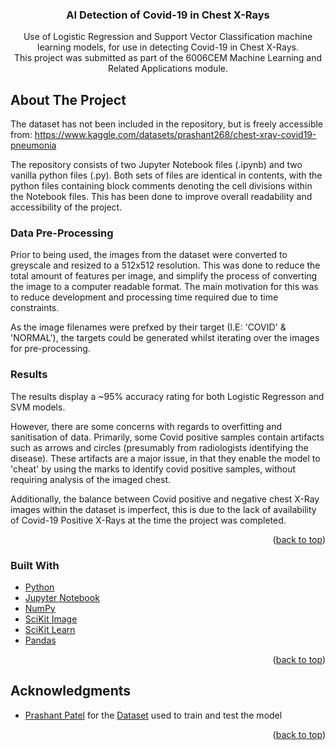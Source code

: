 <a name="readme-top"></a>

<h3 align="center">AI Detection of Covid-19 in Chest X-Rays</h3>

  <p align="center">
    Use of Logistic Regression and Support Vector Classification machine learning models, for use in detecting Covid-19 in Chest X-Rays.<br/>
    This project was submitted as part of the 6006CEM Machine Learning and Related Applications module.

  </p>


<!-- ABOUT THE PROJECT -->
## About The Project

The dataset has not been included in the repository, but is freely accessible from: 
https://www.kaggle.com/datasets/prashant268/chest-xray-covid19-pneumonia

The repository consists of two Jupyter Notebook files (.ipynb) and two vanilla python files (.py). 
Both sets of files are identical in contents, with the python files containing block comments denoting
the cell divisions within the Notebook files. This has been done to improve overall readability and accessibility 
of the project.

### Data Pre-Processing

Prior to being used, the images from the dataset were converted to greyscale and resized to a 512x512 resolution.
This was done to reduce the total amount of features per image, and simplify the process of converting the 
image to a computer readable format. The main motivation for this was to reduce development and processing time 
required due to time constraints.

As the image filenames were prefxed by their target (I.E: 'COVID' & 'NORMAL'), the targets could be generated whilst 
iterating over the images for pre-processing.

### Results

The results display a ~95% accuracy rating for both Logistic Regresson and SVM models.

However, there are some concerns with regards to overfitting and sanitisation of data. 
Primarily, some Covid positive samples contain artifacts such as arrows and circles 
(presumably from radiologists identifying the disease). These artifacts are a major issue, 
in that they enable the model to 'cheat' by using the marks to identify covid positive samples,
without requiring analysis of the imaged chest. 

Additionally, the balance between Covid positive and negative 
chest X-Ray images within the dataset is imperfect, this is due to the lack of availability of Covid-19 
Positive X-Rays at the time the project was completed.

<p align="right">(<a href="#readme-top">back to top</a>)</p>


### Built With

* [Python](https://www.python.org/)
* [Jupyter Notebook](https://jupyter.org/)
* [NumPy](https://numpy.org/)
* [SciKit Image](https://scikit-image.org/)
* [SciKit Learn](https://scikit-learn.org/)
* [Pandas](https://pandas.pydata.org/)

<p align="right">(<a href="#readme-top">back to top</a>)</p>


<!-- ACKNOWLEDGMENTS -->
## Acknowledgments

* [Prashant Patel](https://www.kaggle.com/prashant268) for the [Dataset](https://www.kaggle.com/datasets/prashant268/chest-xray-covid19-pneumonia) used to train and test the model

<p align="right">(<a href="#readme-top">back to top</a>)</p>
